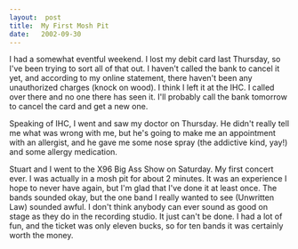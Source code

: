 ```yaml
---
layout:  post
title:  My First Mosh Pit
date:   2002-09-30
---
```


I had a somewhat eventful weekend. I lost my debit card last Thursday, so I've been trying to sort all of that out. I haven't called the bank to cancel it yet, and according to my online statement, there haven't been any unauthorized charges (knock on wood). I think I left it at the IHC. I called over there and no one there has seen it. I'll probably call the bank tomorrow to cancel the card and get a new one.

Speaking of IHC, I went and saw my doctor on Thursday. He didn't really tell me what was wrong with me, but he's going to make me an appointment with an allergist, and he gave me some nose spray (the addictive kind, yay!) and some allergy medication.

Stuart and I went to the X96 Big Ass Show on Saturday. My first concert ever. I was actually in a mosh pit for about 2 minutes. It was an experience I hope to never have again, but I'm glad that I've done it at least once. The bands sounded okay, but the one band I really wanted to see (Unwritten Law) sounded awful. I don't think anybody can ever sound as good on stage as they do in the recording studio. It just can't be done. I had a lot of fun, and the ticket was only eleven bucks, so for ten bands it was certainly worth the money.